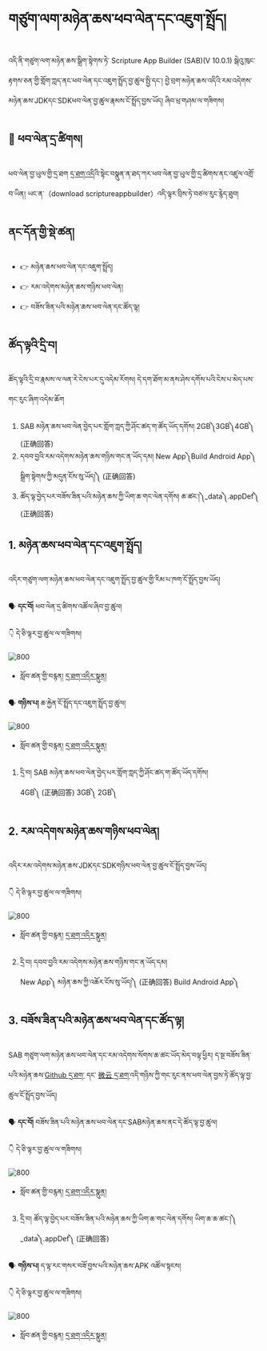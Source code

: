# གཙུག་ལག་མཉེན་ཆས་ཕབ་ལེན་དང་འཇུག་སྤྲོད།

འདི་ནི་གཙུག་ལག་མཉེན་ཆས་སྒྲིག་སྟེགས་ཏེ་ Scripture App Builder (SAB)(V 10.0.1) སྒེའུ་ཁུང་རྟགས་ཅན་གྱི་གློག་ཀླད་ནང་ཕབ་ལེན་དང་འཇུག་སྤྲོད་བྱ་ཚུལ་སྤྱི་དང་། བྱེ་བྲག་མཉེན་ཆས་འདིའི་རམ་འདེགས་མཉེན་ཆས་JDKདང་SDKཕབ་ལེན་བྱ་ཚུལ་རྣམས་ངོ་སྤྲོད་བྱས་ཡོད། ཞིབ་ཕྲ་གཤམ་ལ་གཟིགས།

## 📩 ཕབ་ལེན་དྲ་ཚིགས།

ཕབ་ལེན་བྱ་ཡུལ་གྱི་དྲ་ཐག [དྲ་ཐག་འདི](https://software.sil.org/scriptureappbuilder/download/)འི་སྟེང་བསྣུན་ན་ཐད་ཀར་ཕབ་ལེན་བྱ་ཡུལ་གྱི་དྲ་ཚིགས་ནང་འཛུལ་འགྲོ་བ་ཡིན། ཡང་ན་（download scriptureappbuilder）འདི་ལྟར་བྲིས་ཏེ་བཙལ་རུང་རྙེད་ཐུབ།

## ནང་དོན་གྱི་སྡེ་ཚན།

- 👉 མཉེན་ཆས་ཕབ་ལེན་དང་འཇུག་སྤྲོད།
- 👉 རམ་འདེགས་མཉེན་ཆས་གཉིས་ཕབ་ལེན།
- 👉 བཟོས་ཟིན་པའི་མཉེན་ཆས་ཕབ་ལེན་དང་ཚོད་ལྟ།


## ཚོད་ལྟའི་དྲི་བ།

ཚོད་ལྟའི་དྲི་བ་རྣམས་ལ་ལན་རེ་ངེས་པར་དུ་འདེམ་རོགས། དེ་དག་ཐོག་མ་ནས་ཤེས་དགོས་པའི་ངེས་པ་མེད་པས་གང་རུང་ཞིག་འདེམ་ཆོག

1. SAB མཉེན་ཆས་ཕབ་ལེན་བྱེད་པར་གློག་ཀླད་ཀྱི་ཤོང་ཚད་ག་ཚོད་ཡོད་དགོས། 2GB༽3GB༽4GB༽ (正确回答)
2. དབབ་བྱའི་རམ་འདེགས་མཉེན་ཆས་གཉིས་གང་ན་ཡོད་དམ། New App༽Build Android App༽ སྒྲིག་སྟེགས་ཀྱི་མདུན་ངོས་སུ་ཡོད།༽ (正确回答)
3. ཚོད་ལྟ་བྱེད་པར་བཟོས་ཟིན་པའི་མཉེན་ཆས་ཀྱི་ཡིག་ཆ་གང་ལེན་དགོས། ཆ་ཚང་།༽_data༽.appDef༽ (正确回答)

## 1. མཉེན་ཆས་ཕབ་ལེན་དང་འཇུག་སྤྲོད།

འདིར་གཙུག་ལག་མཉེན་ཆས་ཕབ་ལེན་དང་འཇུག་སྤྲོད་བྱ་ཚུལ་གྱི་རིམ་པ་ཁག་ངོ་སྤྲོད་བྱས་ཡོད།

🗣️ **དང་བོ།** ཕབ་ལེན་དྲ་ཚིགས་འཚོལ་ཞིབ་བྱ་ཚུལ།

👇 དེ་ཅི་ལྟར་བྱ་ཚུལ་ལ་གཟིགས།

![800](images/000001.png)

- སློབ་ཚན་གྱི་བརྙན། [དྲ་ཐག་འདིར་སྣུན།](https://drive.google.com/file/d/1v9_kZvH0En2Mx2tx8v9Wxv3Yp8Wzmzpa/view?usp=sharing)

🗣️ **གཉིས་པ།** ཆ་རྐྱེན་ངོ་སྤྲོད་དང་འཇུག་སྤྲོད་བྱ་ཚུལ།

![800](images/000002.png)

- སློབ་ཚན་གྱི་བརྙན། [དྲ་ཐག་འདིར་སྣུན།](https://drive.google.com/file/d/1Y2DREJgGwB90fUbVhpvaBG0-lbgsWqbG/view?usp=sharing)

1. དྲི་བ། SAB མཉེན་ཆས་ཕབ་ལེན་བྱེད་པར་གློག་ཀླད་ཀྱི་ཤོང་ཚད་ག་ཚོད་ཡོད་དགོས།  
4GB༽ (正确回答) 3GB༽ 2GB༽
## 2. རམ་འདེགས་མཉེན་ཆས་གཉིས་ཕབ་ལེན།

འདིར་རམ་འདེགས་མཉེན་ཆས་JDKདང་SDKགཉིས་ཕབ་ལེན་བྱ་ཚུལ་ངོ་སྤྲོད་བྱས་ཡོད།

👇 དེ་ཅི་ལྟར་བྱ་ཚུལ་ལ་གཟིགས།

![800](images/000003.PNG)


- སློབ་ཚན་གྱི་བརྙན། [དྲ་ཐག་འདིར་སྣུན།](https://drive.google.com/file/d/1NzR2r1FhJ_5vMgFMZGhgdCaON1XMQRbf/view?usp=sharing)


2. དྲི་བ། དབབ་བྱའི་རམ་འདེགས་མཉེན་ཆས་གཉིས་གང་ན་ཡོད་དམ།  
New App༽ མཉེན་ཆས་ཀྱི་འཆོར་ངོས་སུ་ཡོད།༽ (正确回答) Build Android App༽

## 3. བཟོས་ཟིན་པའི་མཉེན་ཆས་ཕབ་ལེན་དང་ཚོད་ལྟ།

SAB གཙུག་ལག་མཉེན་ཆས་ཕབ་ལེན་དང་རམ་འདེགས་སོགས་ཆ་ཚང་ཡོད་མེད་བལྟ་ཕྱིར། ད་སྔ་བཟོས་ཟིན་པའི་མཉེན་ཆས་[Github དྲ་ཐག་](https://github.com/tadhondup/Lojong-001.git) དང་ [微云 དྲ་ཐག་](https://share.weiyun.com/KujPqi7U)འདི་གཉིས་ཀྱི་གང་རུང་ནས་ཕབ་ལེན་བྱས་ཏེ་ཚོད་ལྟ་བྱ་ཚུལ་ངོ་སྤྲོད་བྱས་ཡོད།

🗣️ **དང་བོ།** བཟོས་ཟིན་པའི་མཉེན་ཆས་ཕབ་ལེན་དང་SABམཉེན་ཆས་ནང་དེ་ཚོད་ལྟ་བྱ་ཚུལ།

👇 དེ་ཅི་ལྟར་བྱ་ཚུལ་ལ་གཟིགས།

![800](images/000004.png)
 

- སློབ་ཚན་གྱི་བརྙན། [དྲ་ཐག་འདིར་སྣུན།](https://drive.google.com/file/d/17-mEXb6dvG-KJbasmD2O0ueUOvydCE-1/view?usp=sharing)


3. དྲི་བ། ཚོད་ལྟ་བྱེད་པར་བཟོས་ཟིན་པའི་མཉེན་ཆས་ཀྱི་ཡིག་ཆ་གང་ལེན་དགོས། ཡིག་ཆ་ཆ་ཚང་།༽_data༽.appDef༽ (正确回答)

🗣️ **གཉིས་པ།** ད་ལྟ་རང་གསར་བཟོ་བྱས་པའི་མཉེན་ཆས་APK འཚོལ་སྟངས།

👇 དེ་ཅི་ལྟར་བྱ་ཚུལ་ལ་གཟིགས།

![800](images/000005.png)
 

- སློབ་ཚན་གྱི་བརྙན། [དྲ་ཐག་འདིར་སྣུན།](https://drive.google.com/file/d/1oPtWHsVhzdLDbFVer2MJQI_OwgGJwZeh/view?usp=sharing)
